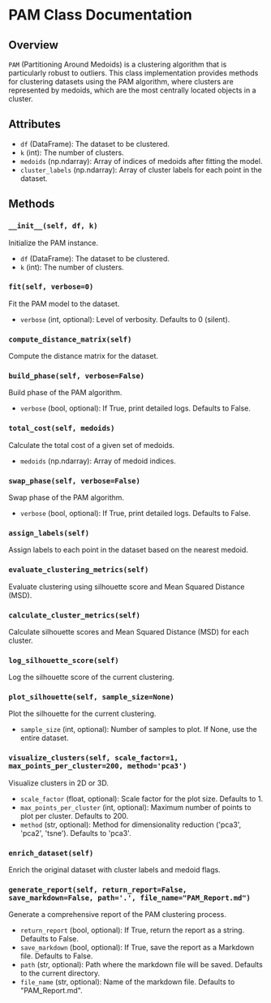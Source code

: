 # PAM Class Documentation

## Overview
`PAM` (Partitioning Around Medoids) is a clustering algorithm that is particularly robust to outliers. This class implementation provides methods for clustering datasets using the PAM algorithm, where clusters are represented by medoids, which are the most centrally located objects in a cluster.

## Attributes
- `df` (DataFrame): The dataset to be clustered.
- `k` (int): The number of clusters.
- `medoids` (np.ndarray): Array of indices of medoids after fitting the model.
- `cluster_labels` (np.ndarray): Array of cluster labels for each point in the dataset.

## Methods
### `__init__(self, df, k)`
Initialize the PAM instance.
- `df` (DataFrame): The dataset to be clustered.
- `k` (int): The number of clusters.

### `fit(self, verbose=0)`
Fit the PAM model to the dataset.
- `verbose` (int, optional): Level of verbosity. Defaults to 0 (silent).

### `compute_distance_matrix(self)`
Compute the distance matrix for the dataset.

### `build_phase(self, verbose=False)`
Build phase of the PAM algorithm.
- `verbose` (bool, optional): If True, print detailed logs. Defaults to False.

### `total_cost(self, medoids)`
Calculate the total cost of a given set of medoids.
- `medoids` (np.ndarray): Array of medoid indices.

### `swap_phase(self, verbose=False)`
Swap phase of the PAM algorithm.
- `verbose` (bool, optional): If True, print detailed logs. Defaults to False.

### `assign_labels(self)`
Assign labels to each point in the dataset based on the nearest medoid.

### `evaluate_clustering_metrics(self)`
Evaluate clustering using silhouette score and Mean Squared Distance (MSD).

### `calculate_cluster_metrics(self)`
Calculate silhouette scores and Mean Squared Distance (MSD) for each cluster.

### `log_silhouette_score(self)`
Log the silhouette score of the current clustering.

### `plot_silhouette(self, sample_size=None)`
Plot the silhouette for the current clustering.
- `sample_size` (int, optional): Number of samples to plot. If None, use the entire dataset.

### `visualize_clusters(self, scale_factor=1, max_points_per_cluster=200, method='pca3')`
Visualize clusters in 2D or 3D.
- `scale_factor` (float, optional): Scale factor for the plot size. Defaults to 1.
- `max_points_per_cluster` (int, optional): Maximum number of points to plot per cluster. Defaults to 200.
- `method` (str, optional): Method for dimensionality reduction ('pca3', 'pca2', 'tsne'). Defaults to 'pca3'.

### `enrich_dataset(self)`
Enrich the original dataset with cluster labels and medoid flags.

### `generate_report(self, return_report=False, save_markdown=False, path='.', file_name="PAM_Report.md")`
Generate a comprehensive report of the PAM clustering process.
- `return_report` (bool, optional): If True, return the report as a string. Defaults to False.
- `save_markdown` (bool, optional): If True, save the report as a Markdown file. Defaults to False.
- `path` (str, optional): Path where the markdown file will be saved. Defaults to the current directory.
- `file_name` (str, optional): Name of the markdown file. Defaults to "PAM_Report.md".

